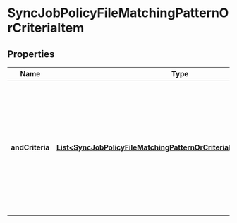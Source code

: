 
# SyncJobPolicyFileMatchingPatternOrCriteriaItem

## Properties
Name | Type | Description | Notes
------------ | ------------- | ------------- | -------------
**andCriteria** | [**List&lt;SyncJobPolicyFileMatchingPatternOrCriteriaItemAndCriteriaItem&gt;**](SyncJobPolicyFileMatchingPatternOrCriteriaItemAndCriteriaItem.md) | An array containing individual file criterion objects each describing one criterion.  These are logically AND&#39;ed together to form a set of criteria. |  [optional]



